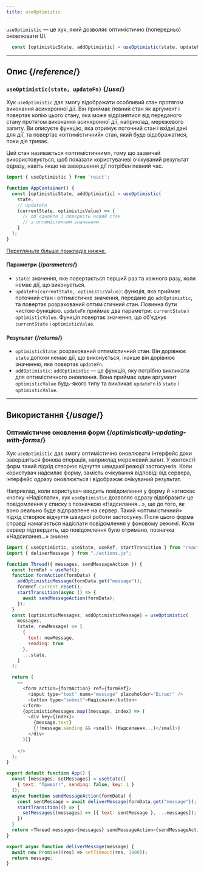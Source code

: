 ```yaml
---
title: useOptimistic
---
```


<Intro>

`useOptimistic` — це хук, який дозволяє оптимістично (попередньо) оновлювати UI.

```js
  const [optimisticState, addOptimistic] = useOptimistic(state, updateFn);
```

</Intro>

<InlineToc />

---

## Опис {/*reference*/}

### `useOptimistic(state, updateFn)` {/*use*/}

Хук `useOptimistic` дає змогу відображати особливий стан протягом виконання асинхронної дії. Він приймає певний стан як аргумент і повертає копію цього стану, яка може відрізнятися від переданого стану протягом виконання асинхронної дії, наприклад, мережевого запиту. Ви описуєте функцію, яка отримує поточний стан і вхідні дані для дії, та повертає «оптимістичний» стан, який буде відображатися, поки дія триває.

Цей стан називається «оптимістичним», тому що зазвичай використовується, щоб показати користувачеві очікуваний результат одразу, навіть якщо на завершення дії потрібен певний час.

```js
import { useOptimistic } from 'react';

function AppContainer() {
  const [optimisticState, addOptimistic] = useOptimistic(
    state,
    // updateFn
    (currentState, optimisticValue) => {
      // об’єднайте і поверніть новий стан
      // з оптимістичним значенням
    }
  );
}
```

[Перегляньте більше прикладів нижче.](#usage)

#### Параметри {/*parameters*/}

* `state`: значення, яке повертається перший раз та кожного разу, коли немає дії, що виконується.
* `updateFn(currentState, optimisticValue)`: функція, яка приймає поточний стан і оптимістичне значення, передане до `addOptimistic`, та повертає розрахований оптимістичний стан. Повинна бути чистою функцією. `updateFn` приймає два параметри: `currentState` і `optimisticValue`. Функція повертає значення, що об'єднує `currentState` і `optimisticValue`.


#### Результат {/*returns*/}

* `optimisticState`: розрахований оптимістичний стан. Він дорівнює `state` допоки немає дії, що виконується, інакше він дорівнює значенню, яке повертає `updateFn`.
* `addOptimistic`: `addOptimistic` — це функція, яку потрібно викликати для оптимістичного оновлення. Вона приймає один аргумент `optimisticValue` будь-якого типу та викликає `updateFn` із `state` і `optimisticValue`.

---

## Використання {/*usage*/}

### Оптимістичне оновлення форм {/*optimistically-updating-with-forms*/}

Хук `useOptimistic` дає змогу оптимістично оновлювати інтерфейс доки завершиться фонова операція, наприклад мережевий запит. У контексті форм такий підхід створює відчуття швидшої реакції застосунків. Коли користувач надсилає форму, замість очікування відповіді від сервера, інтерфейс одразу оновлюється і відображає очікуваний результат.

Наприклад, коли користувач вводить повідомлення у форму й натискає кнопку «Надіслати», хук `useOptimistic` дозволяє одразу відобразити це повідомлення у списку з позначкою «Надсилання...», ще до того, як воно реально буде відправлене на сервер. Такий «оптимістичний» підхід створює відчуття швидкої роботи застосунку. Після цього форма справді намагається надіслати повідомлення у фоновому режимі. Коли сервер підтвердить, що повідомлення було отримано, позначка «Надсилання...» зникне.

<Sandpack>


```js src/App.js
import { useOptimistic, useState, useRef, startTransition } from "react";
import { deliverMessage } from "./actions.js";

function Thread({ messages, sendMessageAction }) {
  const formRef = useRef();
  function formAction(formData) {
    addOptimisticMessage(formData.get("message"));
    formRef.current.reset();
    startTransition(async () => {
      await sendMessageAction(formData);
    });
  }
  const [optimisticMessages, addOptimisticMessage] = useOptimistic(
    messages,
    (state, newMessage) => [
      {
        text: newMessage,
        sending: true
      },
      ...state,
    ]
  );

  return (
    <>
      <form action={formAction} ref={formRef}>
        <input type="text" name="message" placeholder="Вітаю!" />
        <button type="submit">Надіслати</button>
      </form>
      {optimisticMessages.map((message, index) => (
        <div key={index}>
          {message.text}
          {!!message.sending && <small> (Надсилання...)</small>}
        </div>
      ))}
      
    </>
  );
}

export default function App() {
  const [messages, setMessages] = useState([
    { text: "Привіт!", sending: false, key: 1 }
  ]);
  async function sendMessageAction(formData) {
    const sentMessage = await deliverMessage(formData.get("message"));
    startTransition(() => {
      setMessages((messages) => [{ text: sentMessage }, ...messages]);
    })
  }
  return <Thread messages={messages} sendMessageAction={sendMessageAction} />;
}
```

```js src/actions.js
export async function deliverMessage(message) {
  await new Promise((res) => setTimeout(res, 1000));
  return message;
}
```


</Sandpack>
